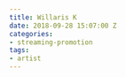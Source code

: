 ```yaml
---
title: Willaris K
date: 2018-09-28 15:07:00 Z
categories:
- streaming-promotion
tags:
- artist
---
```


